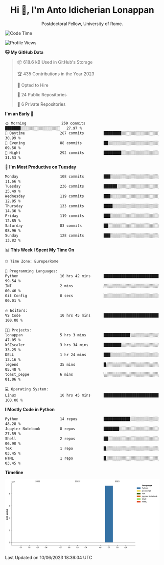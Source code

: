 
<h1 align="center">Hi 👋, I'm Anto Idicherian Lonappan</h1>
<p align="center">Postdoctoral Fellow, University of Rome. </p>


<!--START_SECTION:waka-->
![Code Time](http://img.shields.io/badge/Code%20Time-350%20hrs%2030%20mins-blue)

![Profile Views](http://img.shields.io/badge/Profile%20Views-2-blue)

**🐱 My GitHub Data** 

> 📦 618.6 kB Used in GitHub's Storage 
 > 
> 🏆 435 Contributions in the Year 2023
 > 
> 💼 Opted to Hire
 > 
> 📜 24 Public Repositories 
 > 
> 🔑 6 Private Repositories 
 > 
**I'm an Early 🐤** 

```text
🌞 Morning                259 commits         ███████░░░░░░░░░░░░░░░░░░   27.97 % 
🌆 Daytime                287 commits         ████████░░░░░░░░░░░░░░░░░   30.99 % 
🌃 Evening                88 commits          ██░░░░░░░░░░░░░░░░░░░░░░░   09.50 % 
🌙 Night                  292 commits         ████████░░░░░░░░░░░░░░░░░   31.53 % 
```
📅 **I'm Most Productive on Tuesday** 

```text
Monday                   108 commits         ███░░░░░░░░░░░░░░░░░░░░░░   11.66 % 
Tuesday                  236 commits         ██████░░░░░░░░░░░░░░░░░░░   25.49 % 
Wednesday                119 commits         ███░░░░░░░░░░░░░░░░░░░░░░   12.85 % 
Thursday                 133 commits         ████░░░░░░░░░░░░░░░░░░░░░   14.36 % 
Friday                   119 commits         ███░░░░░░░░░░░░░░░░░░░░░░   12.85 % 
Saturday                 83 commits          ██░░░░░░░░░░░░░░░░░░░░░░░   08.96 % 
Sunday                   128 commits         ███░░░░░░░░░░░░░░░░░░░░░░   13.82 % 
```


📊 **This Week I Spent My Time On** 

```text
🕑︎ Time Zone: Europe/Rome

💬 Programming Languages: 
Python                   10 hrs 42 mins      █████████████████████████   99.54 % 
INI                      2 mins              ░░░░░░░░░░░░░░░░░░░░░░░░░   00.46 % 
Git Config               0 secs              ░░░░░░░░░░░░░░░░░░░░░░░░░   00.01 % 

🔥 Editors: 
VS Code                  10 hrs 45 mins      █████████████████████████   100.00 % 

🐱‍💻 Projects: 
lonappan                 5 hrs 3 mins        ████████████░░░░░░░░░░░░░   47.05 % 
kSZscaler                3 hrs 34 mins       ████████░░░░░░░░░░░░░░░░░   33.25 % 
DELL                     1 hr 24 mins        ███░░░░░░░░░░░░░░░░░░░░░░   13.16 % 
legend                   35 mins             █░░░░░░░░░░░░░░░░░░░░░░░░   05.48 % 
toast_peppe              6 mins              ░░░░░░░░░░░░░░░░░░░░░░░░░   01.06 % 

💻 Operating System: 
Linux                    10 hrs 45 mins      █████████████████████████   100.00 % 
```

**I Mostly Code in Python** 

```text
Python                   14 repos            ████████████░░░░░░░░░░░░░   48.28 % 
Jupyter Notebook         8 repos             ███████░░░░░░░░░░░░░░░░░░   27.59 % 
Shell                    2 repos             ██░░░░░░░░░░░░░░░░░░░░░░░   06.90 % 
TeX                      1 repo              █░░░░░░░░░░░░░░░░░░░░░░░░   03.45 % 
HTML                     1 repo              █░░░░░░░░░░░░░░░░░░░░░░░░   03.45 % 
```



**Timeline**

![Lines of Code chart](https://raw.githubusercontent.com/antolonappan/antolonappan/main/assets/bar_graph.png)


 Last Updated on 10/06/2023 18:36:04 UTC
<!--END_SECTION:waka-->
